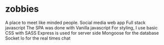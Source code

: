 # zobbies

A place to meet like minded people. 
Social media web app
Full stack javascript
The SPA was done with Vanilla javascript
For styling, I use basic CSS with SASS
Express is used for server side
Mongoose for the database
Socket Io for the real times chat
